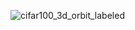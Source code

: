 
![cifar100_3d_orbit_labeled](https://github.com/user-attachments/assets/0049d5d8-0dd9-43ec-b651-3dc8f53e5e22)


